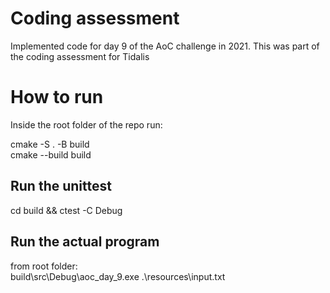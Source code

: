# Coding assessment
Implemented code for day 9 of the AoC challenge in 2021. This was part of the coding assessment for Tidalis

# How to run
Inside the root folder of the repo run:

cmake -S . -B build\
cmake --build build

## Run the unittest
cd build && ctest -C Debug

## Run the actual program 
from root folder: \
build\src\Debug\aoc_day_9.exe .\resources\input.txt

